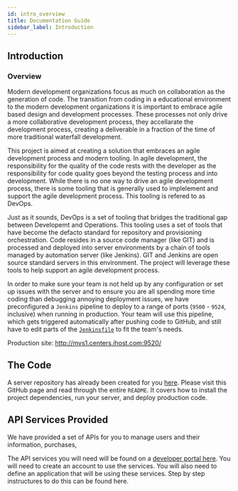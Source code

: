 ```yaml
---
id: intro_overview
title: Documentation Guide
sidebar_label: Introduction
---
```


## Introduction

### Overview

Modern development organizations focus as much on collaboration as the generation of code. The transition from coding in a educational environment to the modern development organizations it is important to embrace agile based design and development processes. These processes not only drive a more collaborative development process, they accellarate the development process, creating a deliverable in a fraction of the time of more traditional waterfall development. 

This project is aimed at creating a solution that embraces an agile development process and modern tooling. In agile development, the responsibility for the quality of the code rests with the developer as the responsibility for code quality goes beyond the testing process and into development. While there is no one way to drive an agile development process, there is some tooling that is generally used to implelement and support the agile development process. This tooling is refered to as DevOps.

Just as it sounds, DevOps is a set of tooling that bridges the traditional gap between Developemt and Operations. This tooling uses a set of tools that have become the defacto standard for repository and provisioning orchestration. Code resides in a source code manager (like GIT) and is processed and deployed into server environments by a chain of tools managed by automation server (like Jenkins). GIT and Jenkins are open source standard servers in this environment. The project will leverage these tools to help support an agile development process.

In order to make sure your team is not held up by any configuration or set up issues with the server and to ensure you are all spending more time coding than debugging annoying deployment issues, we have preconfigured a `Jenkins` pipeline to deploy to a range of ports (`9500` - `9524`, inclusive) when running in production. Your team will use this pipeline, which gets triggered automatically after pushing code to GitHub, and still have to edit parts of the [`Jenkinsfile`](https://github.com/dtt-projects/marist-retail-app/blob/master/jenkins/Jenkinsfile) to fit the team's needs.

Production site: http://mvs1.centers.ihost.com:9520/

## The Code

A server repository has already been created for you [here](https://github.com/dtt-projects/retail-app). Please visit this GitHub page and read through the entire `README`. It covers how to install the project dependencies, run your server, and deploy production code.

## API Services Provided

We have provided a set of APIs for you to manage users and their information, purchases, 

The API services you will need will be found on a [developer portal here](https://sb-lasermusibmcom-dev.developer.us.apiconnect.ibmcloud.com/). You will need to create an account to use the services. You will also need to define an application that will be using these services. Step by step instructures to do this can be found here.
